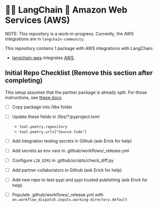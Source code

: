 # 🦜️🔗 LangChain 🤝 Amazon Web Services (AWS)

NOTE: This repository is a work-in-progress. Currently, the AWS integrations are in `langchain-community`.

This repository contains 1 package with AWS integrations with LangChain:

- [langchain-aws](https://pypi.org/project/langchain-aws/) integrates [AWS](https://aws.amazon.com).

## Initial Repo Checklist (Remove this section after completing)

This setup assumes that the partner package is already split. For those instructions,
see [these docs](https://python.langchain.com/docs/contributing/integrations#partner-packages).

- [ ] Copy package into /libs folder
- [ ] Update these fields in /libs/*/pyproject.toml

    - `tool.poetry.repository`
    - `tool.poetry.urls["Source Code"]`
    
- [ ] Add integration testing secrets in Github (ask Erick for help)
- [ ] Add secrets as env vars in .github/workflows/_release.yml
- [ ] Configure `LIB_DIRS` in .github/scripts/check_diff.py
- [ ] Add partner collaborators in Github (ask Erick for help)
- [ ] Add new repo to test-pypi and pypi trusted publishing (ask Erick for help)
- [ ] Populate .github/workflows/_release.yml with `on.workflow_dispatch.inputs.working-directory.default`
